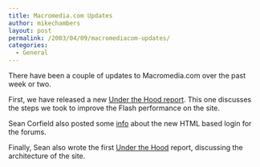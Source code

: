 ```yaml
---
title: Macromedia.com Updates
author: mikechambers
layout: post
permalink: /2003/04/09/macromediacom-updates/
categories:
  - General
---
```



There have been a couple of updates to Macromedia.com over the past week or two.

First, we have released a new [Under the Hood report][1]. This one discusses the steps we took to improve the Flash performance on the site.

Sean Corfield also posted some [info][2] about the new HTML based login for the forums.

Finally, Sean also wrote the first [Under the Hood][3] report, discussing the architecture of the site.

 [1]: http://www.macromedia.com/special/under_the_hood/report2/
 [2]: http://www.corfield.org/blog/archives/2003_04.html#000289
 [3]: http://www.macromedia.com/special/under_the_hood/report1/